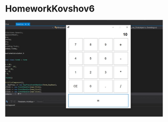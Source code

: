 # HomeworkKovshov6

![calculator](https://github.com/prohladenn/HomeworkKovshov6/blob/master/Proofs/photo_1.jpg)
